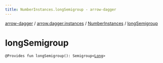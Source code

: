 ```yaml
---
title: NumberInstances.longSemigroup - arrow-dagger
---
```


[arrow-dagger](../../index.html) / [arrow.dagger.instances](../index.html) / [NumberInstances](index.html) / [longSemigroup](./long-semigroup.html)

# longSemigroup

`@Provides fun longSemigroup(): Semigroup<`[`Long`](https://kotlinlang.org/api/latest/jvm/stdlib/kotlin/-long/index.html)`>`